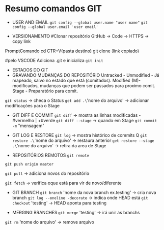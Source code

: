 # Resumo comandos GIT


- USER AND EMAIL
`git config --global user.name "user name"`
`git config --global user.email 'user email'`

- VERSIONAMENTO
#Clonar repositório
GitHub -> Code -> HTTPS -> copy link

PromptComando
cd CTR+V(pasta destino) 
git clone (link copiado)

#pelo VSCODE
Adiciona .git e inicializa
`git init` 

- ESTADOS DO GIT
- GRAVANDO MUDANÇAS DO REPOSITÓRIO
Untracked -
Unmodified - Já mapeado, salvo no estado que está (comitados).
Modified (M)- modificados, mudanças que podem ser passados para proximo comit.
Stage - Preparatório para comit.

`git status`  -> checa o Status
`get add .\`'nome do arquivo' -> adicionar modificações para o Stage

- GIT DIFF E COMMIT
`git diff` -> mostra as linhas modificadas -#vermelho | +#verde
`git diff --stage` -> quando em Stage
`git commit -m` "mensagem"

- GIT LOG E RESTORE
`git log` -> mostra histórico de commits Q
`git restore .\`'nome do arquivo' -> restaura anterior
`get restore --stage .\`'nome do arquivo' -> retira da area de Stage

- REPOSITÓRIOS REMOTOS
`git remote`

`git push origin master`

`git pull` -> adiciona novos do repositório

`git fetch` -> verifica oque está para vir de novo/diferente

- GIT BRANCH
`git branch` 'nome da nova branch ex.testing' -> cria nova branch
`git log --oneline -decorate` -> indica onde HEAD está
`git checkout` 'testing' -> HEAD aponta para testing

- MERGING BRANCHES
`git merge` 'testing' -> irá unir as branchs

`git rm` 'nome do arquivo' -> remove arquivo




